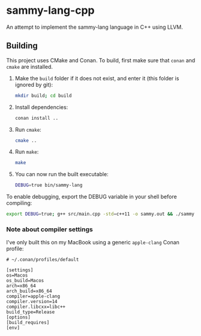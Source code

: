 # sammy-lang-cpp

An attempt to implement the sammy-lang language in C++ using LLVM.

## Building

This project uses CMake and Conan. To build, first make sure that `conan` and `cmake` are installed.

1. Make the `build` folder if it does not exist, and enter it (this folder is ignored by git):
   ```sh
   mkdir build; cd build
   ```
2. Install dependencies:
   ```sh
   conan install ..
   ```
3. Run `cmake`:
   ```sh
   cmake ..
   ```
4. Run `make`:
   ```sh
   make
   ```
5. You can now run the built executable:
   ```sh
   DEBUG=true bin/sammy-lang
   ```

To enable debugging, export the DEBUG variable in your shell before compiling:

```sh
export DEBUG=true; g++ src/main.cpp -std=c++11 -o sammy.out && ./sammy.out
```

### Note about compiler settings

I've only built this on my MacBook using a generic `apple-clang` Conan profile:

```
# ~/.conan/profiles/default

[settings]
os=Macos
os_build=Macos
arch=x86_64
arch_build=x86_64
compiler=apple-clang
compiler.version=14
compiler.libcxx=libc++
build_type=Release
[options]
[build_requires]
[env]
```
